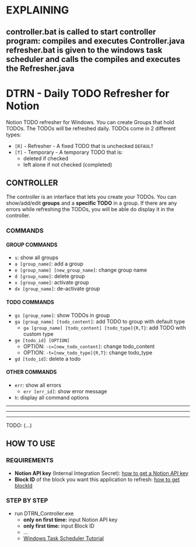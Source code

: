 # EXPLAINING
controller.bat is called to start controller program: compiles and executes Controller.java
refresher.bat is given to the windows task scheduler and calls the compiles and executes the Refresher.java
---

# DTRN - Daily TODO Refresher for Notion
Notion TODO refresher for Windows. You can create Groups that hold TODOs. The TODOs will be refreshed daily. TODOs come in 2 different types:
- `[R]` - Refresher - A fixed TODO that is unchecked `DEFAULT`
- `[T]` - Temporary - A temporary TODO that is:
  - deleted if checked
  - left alone if not checked (completed)

## CONTROLLER
The controller is an interface that lets you create your TODOs. You can show/add/edit **groups** and a **specific TODO** in a group. If there are any errors while refreshing the TODOs, you will be able do display it in the controller.

### COMMANDS
#### GROUP COMMANDS
- `s`: show all groups
- `a [group_name]`: add a group
- `e [group_name] [new_group_name]`: change group name
- `d [group_name]`: delete group
- `x [group_name]`: activate group
- `dx [group_name]`: de-activate group
  
#### TODO COMMANDS
- `gs [group_name]`: show TODOs in group
- `ga [group_name] [todo_content]`: add TODO to group with default type
  - `ga [group_name] [todo_content] [todo_type]{R,T}`: add TODO with custom type
- `ge [todo_id] [OPTION]`
  - OPTION: `-c=[new_todo_content]`: change todo_content
  - OPTION: `-t=[new_todo_type]{R,T}`: change todo_type
- `gd [todo_id]`: delete a todo

#### OTHER COMMANDS
- `err`: show all errors
  - `err [err_id]`: show error message
- `h`: display all command options

---
---
---
TODO: (...)

## HOW TO USE

### REQUIREMENTS
- **Notion API key** (Internal Integration Secret): [how to get a Notion API key](https://developers.notion.com/docs/create-a-notion-integration)
- **Block ID** of the block you want this application to refresh: [how to get blockId](https://stackoverflow.com/questions/67618449/how-to-get-the-block-id-in-notion-api)

### STEP BY STEP
- run DTRN_Controller.exe
  - **only on first time:** input Notion API key
  - **only first time:** input Block ID
  - ...
  - [Windows Task Scheduler Tutorial](https://www.youtube.com/watch?v=HAOP0HZeDJg)
